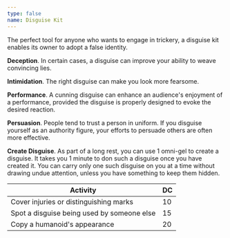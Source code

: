 ```yaml
---
type: false
name: Disguise Kit
---
```

The perfect tool for anyone who wants to engage in trickery, a disguise kit enables its owner to adopt a false identity.

__Deception__. In certain cases, a disguise can improve your ability to weave convincing lies.

__Intimidation__. The right disguise can make you look more fearsome.

__Performance__. A cunning disguise can enhance an audience's enjoyment of a performance, provided the disguise is properly
designed to evoke the desired reaction.

__Persuasion__. People tend to trust a person in uniform. If you disguise yourself as an authority figure, your efforts
to persuade others are often more effective.

__Create Disguise__. As part of a long rest, you can use 1 omni-gel to create a disguise. It takes you 1 minute to don such a disguise once you have created it.
You can carry only one such disguise on you at a time without drawing undue attention, unless you have something to keep them hidden.

Activity | DC
--- | ---
Cover injuries or distinguishing marks | 10
Spot a disguise being used by someone else | 15
Copy a humanoid's appearance | 20
